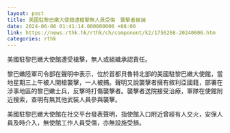 ```yaml
---
layout: post
title: 美國駐黎巴嫩大使館遭槍擊無人員受傷　襲擊者被捕
date: 2024-06-06 01:41:14.000000000 +08:00
link: https://news.rthk.hk/rthk/ch/component/k2/1756268-20240606.htm
categories: rthk
---
```


美國駐黎巴嫩大使館遭受槍擊，無人或組織承認責任。

黎巴嫩陸軍司令部在聲明中表示，位於首都貝魯特北部的美國駐黎巴嫩大使館，當地星期三上午被人開槍襲擊，一人被捕。聲明又說襲擊者擁有敘利亞國籍，部署在涉事地區的黎巴嫩士兵，反擊時打傷襲擊者。襲擊者送院接受治療，軍隊在使館附近搜索，查明有無其他武裝人員參與襲擊。

美國駐黎巴嫩大使館在社交平台發表聲明，指使館入口附近曾經有人交火，安保人員及時介入，無使館工作人員受傷，亦無設施受損。
